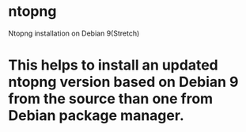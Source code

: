 # ntopng
Ntopng installation on Debian 9(Stretch)
# This helps to install an updated ntopng version based on Debian 9 from the source than one from Debian package manager.
